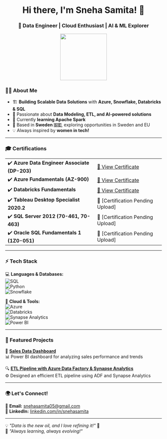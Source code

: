 <h1 align="center">Hi there, I'm Sneha Samita! 👋</h1>
<h3 align="center">🚀 Data Engineer | Cloud Enthusiast | AI & ML Explorer</h3>

<p align="center">
  <img src="https://img.shields.io/badge/Data%20Engineer-%2300C7B7.svg?style=for-the-badge&logo=python&logoColor=white" width="150">
</p>

### 👩‍💻 About Me  
- 🏗 **Building Scalable Data Solutions** with **Azure, Snowflake, Databricks & SQL**  
- 🎯 Passionate about **Data Modeling, ETL, and AI-powered solutions**  
- 🌱 Currently **learning Apache Spark**  
- 📍 Based in **Sweden 🇸🇪**, exploring opportunities in Sweden and EU  
- 💡 Always inspired by **women in tech!**  

---

### 🎓 Certifications  
<table>
  <tr>
    <td>✔️ <strong>Azure Data Engineer Associate (DP-203)</strong></td>
    <td><a href="https://github.com/snehasamita05/Certifications/blob/main/DP-203.jpg">📜 View Certificate</a></td>
  </tr>
  <tr>
    <td>✔️ <strong>Azure Fundamentals (AZ-900)</strong></td>
    <td><a href="https://github.com/snehasamita05/Certifications/blob/main/AZ-900.PNG">📜 View Certificate</a></td>
  </tr>
  <tr>
    <td>✔️ <strong>Databricks Fundamentals</strong></td>
    <td><a href="https://github.com/snehasamita05/Certifications/blob/main/Databricks-Fundamentals.pdf">📜 View Certificate</a></td>
  </tr>
  <tr>
    <td>✔️ <strong>Tableau Desktop Specialist 2020.2</strong></td>
    <td>📜 [Certification Pending Upload]</td>
  </tr>
  <tr>
    <td>✔️ <strong>SQL Server 2012 (70-461, 70-463)</strong></td>
    <td>📜 [Certification Pending Upload]</td>
  </tr>
  <tr>
    <td>✔️ <strong>Oracle SQL Fundamentals 1 (1Z0-051)</strong></td>
    <td>📜 [Certification Pending Upload]</td>
  </tr>
</table>

---

### ⚡ Tech Stack  
💻 **Languages & Databases:**  
![SQL](https://img.shields.io/badge/SQL-%231572B6.svg?style=for-the-badge&logo=sqlite&logoColor=white)  
![Python](https://img.shields.io/badge/Python-%23FFD43B.svg?style=for-the-badge&logo=python&logoColor=blue)  
![Snowflake](https://img.shields.io/badge/Snowflake-%2300C7B7.svg?style=for-the-badge&logo=snowflake&logoColor=white)  

🚀 **Cloud & Tools:**  
![Azure](https://img.shields.io/badge/Azure-0078D4.svg?style=for-the-badge&logo=microsoftazure&logoColor=white)  
![Databricks](https://img.shields.io/badge/Databricks-EF1A24.svg?style=for-the-badge&logo=databricks&logoColor=white)  
![Synapse Analytics](https://img.shields.io/badge/Synapse%20Analytics-0078D4.svg?style=for-the-badge&logo=microsoftazure&logoColor=white)  
![Power BI](https://img.shields.io/badge/Power%20BI-F2C811.svg?style=for-the-badge&logo=powerbi&logoColor=black)  

---

### 📌 Featured Projects  
🚀 **[Sales Data Dashboard](https://github.com/snehasamita05/Sales-Data-Dashboard)**  
📊 Power BI dashboard for analyzing sales performance and trends  

🔍 **[ETL Pipeline with Azure Data Factory & Synapse Analytics](https://github.com/snehasamita05/Azure-End-End-Project1)**  
⚙️ Designed an efficient ETL pipeline using ADF and Synapse Analytics  

---

### 🌍 Let's Connect!  
📧 **Email:** [snehasamita05@gmail.com](mailto:snehasamita05@gmail.com)  
💼 **LinkedIn:** [linkedin.com/in/snehasamita](https://www.linkedin.com/in/snehasamita)  

---

💡 *"Data is the new oil, and I love refining it!"* 🚀  
🎯 *"Always learning, always evolving!"*  
